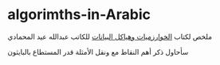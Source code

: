 # algorimths-in-Arabic
ملخص لكتاب 
[الخوارزميات وهياكل البيانات](https://www.algorithmers.com/)
للكاتب عبدالله عيد المحمادي

سأحاول ذكر أهم النقاط مع ونقل الأمثلة قدر المستطاع بالبايثون
